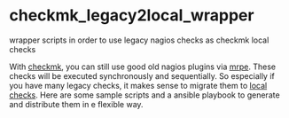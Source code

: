 # checkmk_legacy2local_wrapper
wrapper scripts in order to use legacy nagios checks as checkmk local checks

With [checkmk](https://docs.checkmk.com), you can still use good old nagios plugins via [mrpe](https://docs.checkmk.com/latest/en/agent_linux.html#mrpe).
These checks will be executed synchronously and sequentially.
So especially if you have many legacy checks, it makes sense to migrate them to [local checks](https://docs.checkmk.com/latest/en/localchecks.html).
Here are some sample scripts and a ansible playbook to generate and distribute them in e flexible way.
